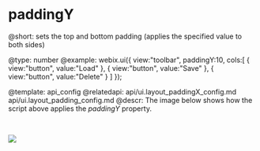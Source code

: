 paddingY
=============


@short: sets the top and bottom padding (applies the specified value to both sides)
	

@type: number
@example:
webix.ui({
	view:"toolbar", 
    paddingY:10,
	cols:[
		{ view:"button", value:"Load" },
		{ view:"button", value:"Save" },
        { view:"button", value:"Delete" }
	]
});

@template:	api_config
@relatedapi:
	api/ui.layout_paddingX_config.md
    api/ui.layout_padding_config.md
@descr:
The image below shows how the script above applies the <i>paddingY</i> property.

<br>

<img src="api/paddingY_image.png"> </img>

